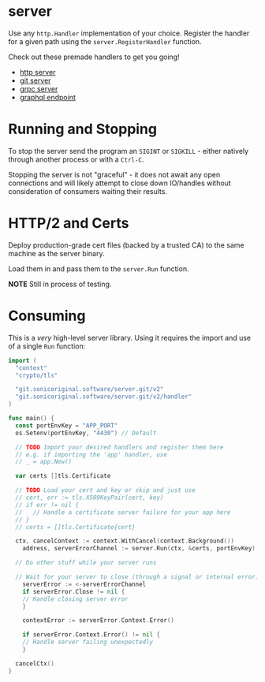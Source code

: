 # server

Use any `http.Handler` implementation of your choice. Register the handler for a given path using the `server.RegisterHandler` function.

Check out these premade handlers to get you going!

- [http server](https://git.sonicoriginal.software/server-routes-app)
- [git server](https://git.sonicoriginal.software/server-routes-git)
- [grpc server](https://git.sonicoriginal.software/server-routes-grpc)
- [graphql endpoint](https://git.sonicoriginal.software/server-routes-graphql)

# Running and Stopping

To stop the server send the program an `SIGINT` or `SIGKILL` - either natively through another process or with a `Ctrl-C`.

Stopping the server is not "graceful" - it does not await any open connections and will likely attempt to close down IO/handles without consideration of consumers waiting their results.

# HTTP/2 and Certs

Deploy production-grade cert files (backed by a trusted CA) to the same machine as the server binary.

Load them in and pass them to the `server.Run` function.

**NOTE** Still in process of testing.

# Consuming

This is a _very_ high-level server library. Using it requires the import and use of a single `Run` function:

```go
import (
  "context"
  "crypto/tls"

  "git.sonicoriginal.software/server.git/v2"
  "git.sonicoriginal.software/server.git/v2/handler"
)

func main() {
  const portEnvKey = "APP_PORT"
  os.Setenv(portEnvKey, "4430") // Default

  // TODO Import your desired handlers and register them here
  // e.g. if importing the 'app' handler, use
  // _ = app.New()

  var certs []tls.Certificate

  // TODO Load your cert and key or skip and just use
  // cert, err := tls.X509KeyPair(cert, key)
  // if err != nil {
  //   // Handle a certificate server failure for your app here
  // }
  // certs = []tls.Certificate{cert}

  ctx, cancelContext := context.WithCancel(context.Background())
	address, serverErrorChannel := server.Run(ctx, &certs, portEnvKey)

  // Do other stuff while your server runs

  // Wait for your server to close (through a signal or internal error)
	serverError := <-serverErrorChannel
	if serverError.Close != nil {
    // Handle closing server error
	}

	contextError := serverError.Context.Error()

	if serverError.Context.Error() != nil {
    // Handle server failing unexpectedly
	}

  cancelCtx()
}
```
